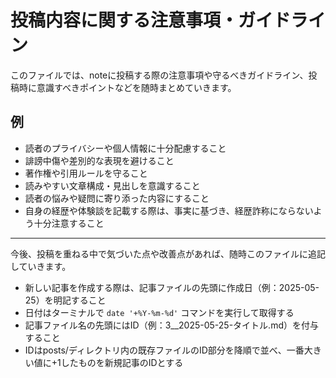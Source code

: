 # 投稿内容に関する注意事項・ガイドライン

このファイルでは、noteに投稿する際の注意事項や守るべきガイドライン、投稿時に意識すべきポイントなどを随時まとめていきます。

## 例

- 読者のプライバシーや個人情報に十分配慮すること
- 誹謗中傷や差別的な表現を避けること
- 著作権や引用ルールを守ること
- 読みやすい文章構成・見出しを意識すること
- 読者の悩みや疑問に寄り添った内容にすること
- 自身の経歴や体験談を記載する際は、事実に基づき、経歴詐称にならないよう十分注意すること

---

今後、投稿を重ねる中で気づいた点や改善点があれば、随時このファイルに追記していきます。

- 新しい記事を作成する際は、記事ファイルの先頭に作成日（例：2025-05-25）を明記すること
- 日付はターミナルで `date '+%Y-%m-%d'` コマンドを実行して取得する
- 記事ファイル名の先頭にはID（例：3\_\_2025-05-25-タイトル.md）を付与すること
- IDはposts/ディレクトリ内の既存ファイルのID部分を降順で並べ、一番大きい値に+1したものを新規記事のIDとする
